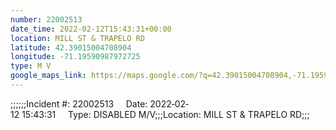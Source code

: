 ```yaml
---
number: 22002513
date_time: 2022-02-12T15:43:31+00:00
location: MILL ST & TRAPELO RD
latitude: 42.39015004708904
longitude: -71.19590987972725
type: M V
google_maps_link: https://maps.google.com/?q=42.39015004708904,-71.19590987972725
---
```


;;;;;;Incident #: 22002513     Date: 2022‐02‐12 15:43:31     Type: DISABLED M/V;;;Location: MILL ST & TRAPELO RD;;;
